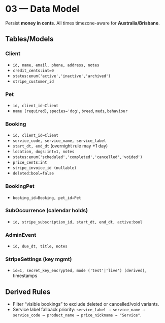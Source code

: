 # 03 — Data Model

Persist **money in cents**. All times timezone-aware for **Australia/Brisbane**.

## Tables/Models
### Client
- `id, name, email, phone, address, notes`
- `credit_cents:int=0`
- `status:enum('active','inactive','archived')`
- `stripe_customer_id`

### Pet
- `id, client_id→Client`
- `name (required)`, `species='dog'`, `breed`, `meds`, `behaviour`

### Booking
- `id, client_id→Client`
- `service_code, service_name, service_label`
- `start_dt, end_dt` (overnight rule may +1 day)
- `location, dogs:int=1, notes`
- `status:enum('scheduled','completed','cancelled','voided')`
- `price_cents:int`
- `stripe_invoice_id (nullable)`
- `deleted:bool=false`

### BookingPet
- `booking_id→Booking, pet_id→Pet`

### SubOccurrence (calendar holds)
- `id, stripe_subscription_id, start_dt, end_dt, active:bool`

### AdminEvent
- `id, due_dt, title, notes`

### StripeSettings (key mgmt)
- `id=1, secret_key_encrypted, mode ('test'|'live') (derived)`, timestamps

## Derived Rules
- Filter “visible bookings” to exclude deleted or cancelled/void variants.
- Service label fallback priority: `service_label → service_name → service_code → product_name → price_nickname → "Service"`.
